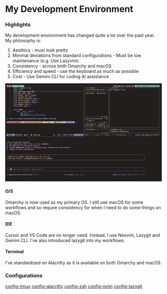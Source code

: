 # My Development Environment

### Highlights

My development environment has changed quite a lot over the past year. My philosophy is:

1. Aesthics - must look pretty
2. Minimal deviations from standard configurations - Must be low maintenance (e.g. Use Lazyvim)
3. Consistency - across both Omarchy and macOS
4. Efficiency and speed - use the keyboard as much as possible
5. Cost - Use Gemini CLI for coding AI assistance

![Alt text](mydevenv.png "Screenshot of my development environment")

#### O/S

Omarchy is now used as my primary OS. I still use macOS for some workflows and so require
consistency for when I need to do some things on macOS. 

#### IDE

Cursor and VS Code are no longer used. Instead, I use Neovim, Lazygit and Gemini CLI. I've
also introduced lazygit into my workflows.

#### Terminal

I've standardized on Alacritty as it is available on both Omarchy and macOS.

### Configurations

[config-tmux](https://github.com/jasondchambers/config-tmux)
[config-alacritty](https://github.com/jasondchambers/config-alacritty)
[config-zsh](https://github.com/jasondchambers/config-zsh)
[config-nvim](https://github.com/jasondchambers/config-nvim)
[config-lazygit](https://github.com/jasondchambers/config-lazygit)

